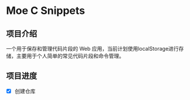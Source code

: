 # Moe C Snippets

## 项目介绍
一个用于保存和管理代码片段的 Web 应用，当前计划使用localStorage进行存储，主要用于个人简单的常见代码片段和命令管理。

## 项目进度
- [x] 创建仓库
